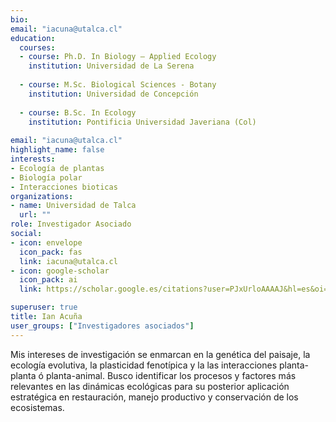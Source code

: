 ```yaml
---
bio: 
email: "iacuna@utalca.cl"
education:
  courses:
  - course: Ph.D. In Biology – Applied Ecology
    institution: Universidad de La Serena
    
  - course: M.Sc. Biological Sciences - Botany
    institution: Universidad de Concepción
    
  - course: B.Sc. In Ecology
    institution: Pontificia Universidad Javeriana (Col)
    
email: "iacuna@utalca.cl"
highlight_name: false
interests:
- Ecología de plantas
- Biología polar
- Interacciones bioticas
organizations:
- name: Universidad de Talca
  url: ""
role: Investigador Asociado
social:
- icon: envelope
  icon_pack: fas
  link: iacuna@utalca.cl
- icon: google-scholar
  icon_pack: ai
  link: https://scholar.google.es/citations?user=PJxUrloAAAAJ&hl=es&oi=ao

superuser: true
title: Ian Acuña
user_groups: ["Investigadores asociados"]
---
```


Mis intereses de investigación se enmarcan en la genética del paisaje, la ecología evolutiva, la plasticidad fenotípica y la las interacciones planta-planta ó planta-animal. Busco identificar los procesos y factores más relevantes en las dinámicas ecológicas para su posterior aplicación estratégica en restauración, manejo productivo y conservación de los ecosistemas.
